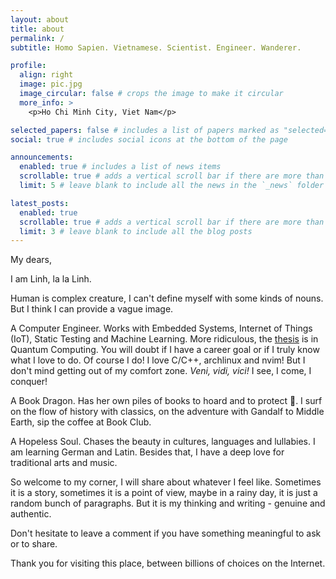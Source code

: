 ```yaml
---
layout: about
title: about
permalink: /
subtitle: Homo Sapien. Vietnamese. Scientist. Engineer. Wanderer.

profile:
  align: right
  image: pic.jpg
  image_circular: false # crops the image to make it circular
  more_info: >
    <p>Ho Chi Minh City, Viet Nam</p>

selected_papers: false # includes a list of papers marked as "selected={true}"
social: true # includes social icons at the bottom of the page

announcements:
  enabled: true # includes a list of news items
  scrollable: true # adds a vertical scroll bar if there are more than 3 news items
  limit: 5 # leave blank to include all the news in the `_news` folder

latest_posts:
  enabled: true
  scrollable: true # adds a vertical scroll bar if there are more than 3 new posts items
  limit: 3 # leave blank to include all the blog posts
---
```


My dears,

I am Linh, la la Linh.

Human is complex creature, I can't define myself with some kinds of nouns. But I think I can provide a vague image.

A Computer Engineer. Works with Embedded Systems, Internet of Things (IoT), Static Testing and Machine Learning. More ridiculous, the [thesis](vtrhttps://github.com/vtrnnhlinh/thesis/blob/main/HK242_264_DATN_LVTN_Finish_2111654_2110610.pdf) is in Quantum Computing. You will doubt if I have a career goal or if I truly know what I love to do. Of course I do! I love C/C++, archlinux and nvim! But I don't mind getting out of my comfort zone. *Veni, vidi, vici!* I see, I come, I conquer!

A Book Dragon. Has her own piles of books to hoard and to protect :dragon_face:. I surf on the flow of history with classics, on the adventure with Gandalf to Middle Earth, sip the coffee at Book Club.

A Hopeless Soul. Chases the beauty in cultures, languages and lullabies. I am learning German and Latin. Besides that, I have a deep love for traditional arts and music.

So welcome to my corner, I will share about whatever I feel like. Sometimes it is a story, sometimes it is a point of view, maybe in a rainy day, it is just a random bunch of paragraphs. But it is my thinking and writing - genuine and authentic.

Don't hesitate to leave a comment if you have something meaningful to ask or to share.

Thank you for visiting this place, between billions of choices on the Internet.
